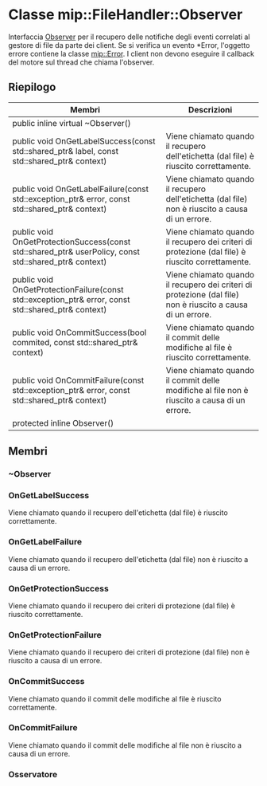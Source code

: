 # <a name="class-mipfilehandlerobserver"></a>Classe mip::FileHandler::Observer 
Interfaccia [Observer](#classmip_1_1_file_handler_1_1_observer) per il recupero delle notifiche degli eventi correlati al gestore di file da parte dei client.
Se si verifica un evento *Error, l'oggetto errore contiene la classe [mip::Error](#classmip_1_1_error). I client non devono eseguire il callback del motore sul thread che chiama l'observer.
  
## <a name="summary"></a>Riepilogo
 Membri                        | Descrizioni                                
--------------------------------|---------------------------------------------
public inline virtual ~Observer()  |  
public void OnGetLabelSuccess(const std::shared_ptr<ContentLabel>& label, const std::shared_ptr<void>& context)  |  Viene chiamato quando il recupero dell'etichetta (dal file) è riuscito correttamente.
public void OnGetLabelFailure(const std::exception_ptr& error, const std::shared_ptr<void>& context)  |  Viene chiamato quando il recupero dell'etichetta (dal file) non è riuscito a causa di un errore.
public void OnGetProtectionSuccess(const std::shared_ptr<UserPolicy>& userPolicy, const std::shared_ptr<void>& context)  |  Viene chiamato quando il recupero dei criteri di protezione (dal file) è riuscito correttamente.
public void OnGetProtectionFailure(const std::exception_ptr& error, const std::shared_ptr<void>& context)  |  Viene chiamato quando il recupero dei criteri di protezione (dal file) non è riuscito a causa di un errore.
public void OnCommitSuccess(bool commited, const std::shared_ptr<void>& context)  |  Viene chiamato quando il commit delle modifiche al file è riuscito correttamente.
public void OnCommitFailure(const std::exception_ptr& error, const std::shared_ptr<void>& context)  |  Viene chiamato quando il commit delle modifiche al file non è riuscito a causa di un errore.
protected inline Observer()  |  
  
## <a name="members"></a>Membri
  
### <a name="observer"></a>~Observer
  
### <a name="ongetlabelsuccess"></a>OnGetLabelSuccess
Viene chiamato quando il recupero dell'etichetta (dal file) è riuscito correttamente.
  
### <a name="ongetlabelfailure"></a>OnGetLabelFailure
Viene chiamato quando il recupero dell'etichetta (dal file) non è riuscito a causa di un errore.
  
### <a name="ongetprotectionsuccess"></a>OnGetProtectionSuccess
Viene chiamato quando il recupero dei criteri di protezione (dal file) è riuscito correttamente.
  
### <a name="ongetprotectionfailure"></a>OnGetProtectionFailure
Viene chiamato quando il recupero dei criteri di protezione (dal file) non è riuscito a causa di un errore.
  
### <a name="oncommitsuccess"></a>OnCommitSuccess
Viene chiamato quando il commit delle modifiche al file è riuscito correttamente.
  
### <a name="oncommitfailure"></a>OnCommitFailure
Viene chiamato quando il commit delle modifiche al file non è riuscito a causa di un errore.
  
### <a name="observer"></a>Osservatore